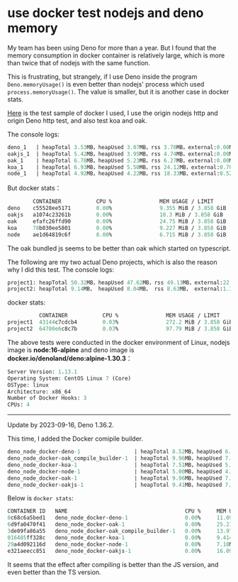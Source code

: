 # use docker test nodejs and deno memory

My team has been using Deno for more than a year. But I found that the memory
consumption in docker container is relatively large, which is more than twice
that of nodejs with the same function.

This is frustrating, but strangely, if I use Deno inside the program
`Deno.memoryUsage()` is even better than nodejs' process which used
`process.memoryUsage()`. The value is smaller, but it is another case in docker
stats.

[Here](https://github.com/jiawei397/deno_node_docker) is the test sample of
docker I used, I use the origin nodejs http and origin Deno http test, and also
test koa and oak.

The console logs:

```systemverilog
deno_1   | heapTotal 3.53MB，heapUsed 3.07MB，rss 3.70MB，external:0.00MB
oakjs_1  | heapTotal 5.42MB，heapUsed 3.95MB，rss 4.74MB，external:0.00MB
oak_1    | heapTotal 6.78MB，heapUsed 5.23MB，rss 6.27MB，external:0.00MB
koa_1    | heapTotal 6.93MB，heapUsed 5.50MB，rss 24.12MB，external:0.78MB
node_1   | heapTotal 4.92MB，heapUsed 4.22MB，rss 18.33MB，external:0.52MB
```

But docker stats：

```systemverilog
        CONTAINER           CPU %               MEM USAGE / LIMIT       MEM %               NET I/O             BLOCK I/O           PIDS
deno	c55528ee5171        0.00%               9.355 MiB / 3.858 GiB   0.24%               2.27 kB / 656 B     0 B / 0 B           5
oakjs   a1074c23261b        0.00%               18.3 MiB / 3.858 GiB    0.46%               1.88 kB / 656 B     0 B / 0 B           5
oak 	efafc26ffd90        0.00%               24.75 MiB / 3.858 GiB   0.63%               1.88 kB / 656 B     0 B / 0 B           5
koa   	78b030ee5801        0.00%               9.227 MiB / 3.858 GiB   0.23%               1.97 kB / 656 B     0 B / 0 B           7
node	ae1d64819c6f        0.00%               6.715 MiB / 3.858 GiB   0.17%               3.1 kB / 656 B      0 B / 0 B           7
```

The oak bundled js seems to be better than oak which started on typescript.

The following are my two actual Deno projects, which is also the reason why I
did this test. The console logs:

```systemverilog
project1: heapTotal 50.32MB，heapUsed 47.62MB，rss 49.13MB，external:22.68MB
project2: heapTotal 9.14MB， heapUsed 8.04MB， rss 8.63MB， external:1.16MB
```

docker stats:

```systemverilog
          CONTAINER           CPU %               MEM USAGE / LIMIT       MEM %               NET I/O             BLOCK I/O           PIDS
project1  43144c7cdcb4        0.03%               272.2 MiB / 3.858 GiB   6.89%               51.1 kB / 21.9 kB   0 B / 0 B           5
project2  64700e6c8c7b        0.03%               97.79 MiB / 3.858 GiB   2.48%               516 B / 516 B       0 B / 0 B           6
```

The above tests were conducted in the docker environment of Linux, nodejs image
is **node:16-alpine** and deno image is
**docker.io/denoland/deno:alpine-1.30.3**：

```systemverilog
Server Version: 1.13.1
Operating System: CentOS Linux 7 (Core)
OSType: linux
Architecture: x86_64
Number of Docker Hooks: 3
CPUs: 4
```

---

Update by 2023-09-16, Deno 1.36.2.

This time, I added the Docker comipile builder.

```systemverilog
deno_node_docker-deno-1                 | heapTotal 8.52MB，heapUsed 6.64MB，rss 30.17MB，external:0.07MB
deno_node_docker-oak_compile_builder-1  | heapTotal 9.96MB，heapUsed 7.85MB，rss 32.70MB，external:0.07MB
deno_node_docker-koa-1                  | heapTotal 7.51MB，heapUsed 5.90MB，rss 24.87MB，external:0.81MB
deno_node_docker-node-1                 | heapTotal 5.00MB，heapUsed 4.51MB，rss 18.88MB，external:0.55MB
deno_node_docker-oak-1                  | heapTotal 9.96MB，heapUsed 7.84MB，rss 47.28MB，external:0.07MB
deno_node_docker-oakjs-1                | heapTotal 9.41MB，heapUsed 7.94MB，rss 36.78MB，external:0.07MB
```

Below is `docker stats`:

```systemverilog
CONTAINER ID   NAME                                     CPU %     MEM USAGE / LIMIT     MEM %     NET I/O           BLOCK I/O         PIDS
0c68c6a5bed1   deno_node_docker-deno-1                  0.00%     11.09MiB / 15.67GiB   0.07%     7.79kB / 2kB      0B / 305kB        9
6d9fa0470f41   deno_node_docker-oak-1                   0.00%     25.21MiB / 15.67GiB   0.16%     835kB / 31.8kB    0B / 13.5MB       9
3de09fa86a55   deno_node_docker-oak_compile_builder-1   0.00%     13.97MiB / 15.67GiB   0.09%     126B / 0B         0B / 0B           8
016485ff328c   deno_node_docker-koa-1                   0.00%     9.414MiB / 15.67GiB   0.06%     126B / 0B         0B / 0B           7
29a4d092116d   deno_node_docker-node-1                  0.00%     7.18MiB / 15.67GiB    0.04%     126B / 0B         0B / 0B           7
e321aeecc851   deno_node_docker-oakjs-1                 0.00%     16.09MiB / 15.67GiB   0.10%     7.79kB / 1.93kB   0B / 594kB        9
```

It seems that the effect after compiling is better than the JS version, and even
better than the TS version.
